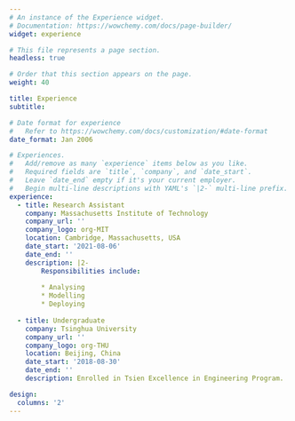 ```yaml
---
# An instance of the Experience widget.
# Documentation: https://wowchemy.com/docs/page-builder/
widget: experience

# This file represents a page section.
headless: true

# Order that this section appears on the page.
weight: 40

title: Experience
subtitle:

# Date format for experience
#   Refer to https://wowchemy.com/docs/customization/#date-format
date_format: Jan 2006

# Experiences.
#   Add/remove as many `experience` items below as you like.
#   Required fields are `title`, `company`, and `date_start`.
#   Leave `date_end` empty if it's your current employer.
#   Begin multi-line descriptions with YAML's `|2-` multi-line prefix.
experience:
  - title: Research Assistant
    company: Massachusetts Institute of Technology
    company_url: ''
    company_logo: org-MIT
    location: Cambridge, Massachusetts, USA
    date_start: '2021-08-06'
    date_end: ''
    description: |2-
        Responsibilities include:
        
        * Analysing
        * Modelling
        * Deploying
        
  - title: Undergraduate
    company: Tsinghua University
    company_url: ''
    company_logo: org-THU
    location: Beijing, China
    date_start: '2018-08-30'
    date_end: ''
    description: Enrolled in Tsien Excellence in Engineering Program.

design:
  columns: '2'
---
```

